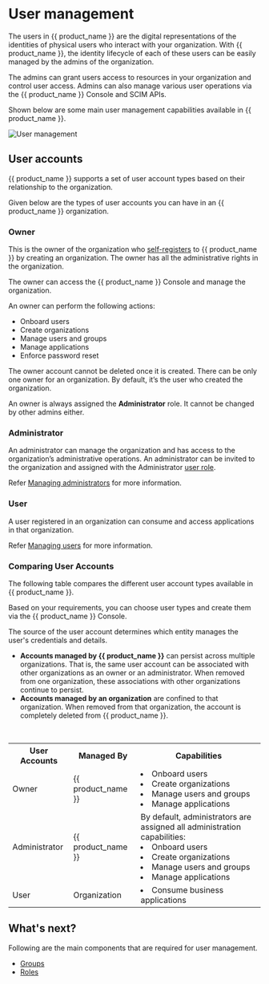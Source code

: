 # User management

The users in {{ product_name }} are the digital representations of the identities of physical users who interact with your
organization. With {{ product_name }}, the identity lifecycle of each of these users can be easily managed by the admins of the
organization.

The admins can grant users access to resources in your organization and control user access. Admins can also manage various user operations via the {{ product_name }} Console and SCIM APIs.

Shown below are some main user management capabilities available in {{ product_name }}.

![User management]({{base_path}}/assets/img/guides/users/user-management-overview.png)

## User accounts

{{ product_name }} supports a set of user account types based on their relationship to the organization.

Given below are the types of user accounts you can have in an {{ product_name }} organization.

### Owner

This is the owner of the organization who [self-registers](https://asgardeo.io/early-signup) to {{ product_name }} by creating an organization. The owner has all
the administrative rights in the organization.

The owner can access the {{ product_name }} Console and manage the organization.

An owner can perform the following actions:
- Onboard users
- Create organizations
- Manage users and groups
- Manage applications
- Enforce password reset

The owner account cannot be deleted once it is created. There can be only one owner for an organization. By default, it’s the user who created the organization.

An owner is always assigned the **Administrator** role. It cannot be changed by other admins either.

### Administrator

An administrator can manage the organization and has access to the organization’s administrative operations. An administrator can be invited to the organization and assigned with the Administrator [user role]({{base_path}}/references/user-management/user-roles/).

Refer [Managing administrators]({{base_path}}/guides/users/manage-collaborators/) for more information.

### User

A user registered in an organization can consume and access applications in that organization.

Refer [Managing users]({{base_path}}/guides/users/manage-customers/) for more information.

### Comparing User Accounts

The following table compares the different user account types available in {{ product_name }}.

Based on your requirements, you can choose user types and create them via the {{ product_name }} Console.

The source of the user account determines which entity manages the user's credentials and details.

- **Accounts managed by {{ product_name }}** can persist across multiple organizations. That is, the same user account can be associated with other organizations as an owner or an administrator. When removed from one organization, these associations with other organizations continue to persist.
- **Accounts managed by an organization** are confined to that organization. When removed from that organization, the account is completely deleted from {{ product_name }}.
<br>

<table>
  <tr>
    <th>User Accounts</th>
    <th>Managed By</th>
    <th>Capabilities</th>
  </tr>
  <tr>
    <td>Owner<Badge text="Asgardeo User" type="optional"/></td>
    <td>{{ product_name }}</td>
    <td>
        <li>Onboard users</li>
        <li>Create organizations</li>
        <li>Manage users and groups</li>
        <li>Manage applications</li>
    </td>
  </tr>
  <tr>
    <td>Administrator<Badge text="Asgardeo User" type="optional"/></td>
    <td>{{ product_name }}</td>
    <td>
    By default, administrators are assigned all administration capabilities:
      <li>Onboard users</li>
      <li>Create organizations</li>
      <li>Manage users and groups</li>
      <li>Manage applications</li>
    </td>
  </tr>
  <tr>
    <td>User</td>
    <td>Organization</td>
    <td><li>Consume business applications</li></td>
  </tr>
</table>

## What's next?

Following are the main components that are required for user management.
- [Groups]({{base_path}}/guides/users/manage-groups/)
- [Roles]({{base_path}}/references/user-management/user-roles/)
